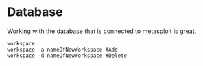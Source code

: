 # Database

Working with the database that is connected to metasploit is great.


```
workspace
workspace -a nameOfNewWorkspace #Add
workspace -d nameOfNewWorkspace #Delete
```